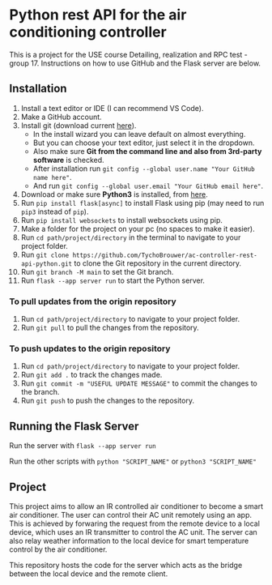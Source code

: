 # Python rest API for the air conditioning controller

This is a project for the USE course Detailing, realization and RPC test - group 17. Instructions on how to use GitHub and the Flask server are below.

## Installation

1. Install a text editor or IDE (I can recommend VS Code).
2. Make a GitHub account.
3. Install git (download current [here](https://git-scm.com/downloads)).
   - In the install wizard you can leave default on almost everything.
   - But you can choose your text editor, just select it in the dropdown.
   - Also make sure **Git from the command line and also from 3rd-party software** is checked.
   - After installation run ```git config --global user.name "Your GitHub name here"```.
   - And run ```git config --global user.email "Your GitHub email here"```.
4. Download or make sure **Python3** is installed, from [here](https://www.python.org/downloads/).
5. Run ```pip install flask[async]``` to install Flask using pip (may need to run ```pip3``` instead of ```pip```).
6. Run ```pip install websockets``` to install websockets using pip.
7. Make a folder for the project on your pc (no spaces to make it easier).
8. Run ```cd path/project/directory``` in the terminal to navigate to your project folder.
9. Run ```git clone https://github.com/TychoBrouwer/ac-controller-rest-api-python.git``` to clone the Git repository in the current directory.
10. Run ```git branch -M main``` to set the Git branch.
11. Run ```flask --app server run``` to start the Python server.

### To pull updates from the origin repository

1. Run ```cd path/project/directory``` to navigate to your project folder.
2. Run ```git pull``` to pull the changes from the repository.

### To push updates to the origin repository

1. Run ```cd path/project/directory``` to navigate to your project folder.
2. Run ```git add .``` to track the changes made.
3. Run ```git commit -m "USEFUL UPDATE MESSAGE"``` to commit the changes to the branch.
4. Run ```git push``` to push the changes to the repository.

## Running the Flask Server

Run the server with ```flask --app server run```

Run the other scripts with ```python "SCRIPT_NAME"``` or ```python3 "SCRIPT_NAME"```

## Project

This project aims to allow an IR controlled air conditioner to become a smart air conditioner. The user can control their AC unit remotely using an app. This is achieved by forwaring the request from the remote device to a local device, which uses an IR transmitter to control the AC unit. The server can also relay weather information to the local device for smart temperature control by the air conditioner.

This repository hosts the code for the server which acts as the bridge between the local device and the remote client.
